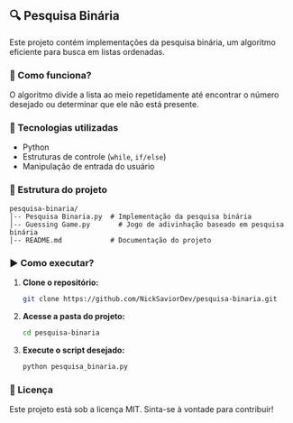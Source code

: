 ﻿## 🔍 Pesquisa Binária  

Este projeto contém implementações da pesquisa binária, um algoritmo eficiente para busca em listas ordenadas.  

### 📌 Como funciona?  
O algoritmo divide a lista ao meio repetidamente até encontrar o número desejado ou determinar que ele não está presente.  

### 🚀 Tecnologias utilizadas  
- Python  
- Estruturas de controle (`while`, `if/else`)  
- Manipulação de entrada do usuário  

### 📂 Estrutura do projeto  
```
pesquisa-binaria/
│-- Pesquisa Binaria.py  # Implementação da pesquisa binária
│-- Guessing Game.py       # Jogo de adivinhação baseado em pesquisa binária
│-- README.md            # Documentação do projeto
```

### ▶ Como executar?  
1. **Clone o repositório:**  
   ```sh
   git clone https://github.com/NickSaviorDev/pesquisa-binaria.git
   ```
2. **Acesse a pasta do projeto:**  
   ```sh
   cd pesquisa-binaria
   ```
3. **Execute o script desejado:**  
   ```sh
   python pesquisa_binaria.py
   ```

### 📜 Licença  
Este projeto está sob a licença MIT. Sinta-se à vontade para contribuir!  
